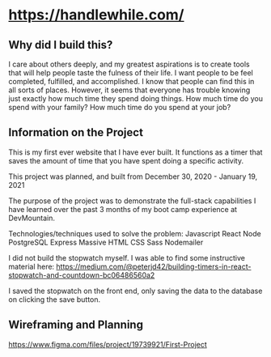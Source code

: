 # https://handlewhile.com/

## Why did I build this?
I care about others deeply, and my greatest aspirations is to create tools that will help people taste the fulness of their life. I want people to be feel completed, fulfilled, and accomplished. I know that people can find this in all sorts of places. However, it seems that everyone has trouble knowing just exactly how much time they spend doing things. How much time do you spend with your family? How much time do you spend at your job? 

## Information on the Project

This is my first ever website that I have ever built. It functions as a timer that saves the amount of time that you have spent doing a specific activity.

This project was planned, and built from December 30, 2020 - January 19, 2021

The purpose of the project was to demonstrate the full-stack capabilities I have learned over the past 3 months of my boot camp experience at DevMountain.

Technologies/techniques used to solve the problem:
Javascript
React
Node
PostgreSQL
Express
Massive
HTML
CSS
Sass
Nodemailer


I did not build the stopwatch myself. I was able to find some instructive material here:
https://medium.com/@peterjd42/building-timers-in-react-stopwatch-and-countdown-bc06486560a2

I saved the stopwatch on the front end, only saving the data to the database on clicking the save button. 


## Wireframing and Planning
https://www.figma.com/files/project/19739921/First-Project
